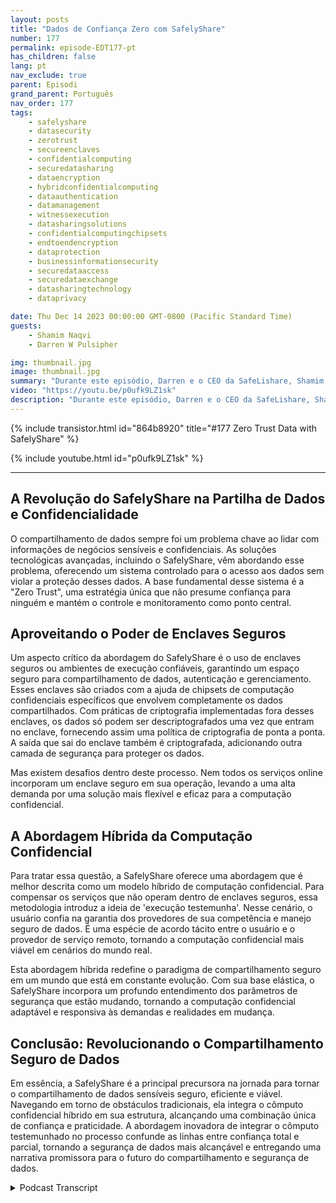 ```yaml
---
layout: posts
title: "Dados de Confiança Zero com SafelyShare"
number: 177
permalink: episode-EDT177-pt
has_children: false
lang: pt
nav_exclude: true
parent: Episodi
grand_parent: Português
nav_order: 177
tags:
    - safelyshare
    - datasecurity
    - zerotrust
    - secureenclaves
    - confidentialcomputing
    - securedatasharing
    - dataencryption
    - hybridconfidentialcomputing
    - dataauthentication
    - datamanagement
    - witnessexecution
    - datasharingsolutions
    - confidentialcomputingchipsets
    - endtoendencryption
    - dataprotection
    - businessinformationsecurity
    - securedataaccess
    - securedataexchange
    - datasharingtechnology
    - dataprivacy

date: Thu Dec 14 2023 00:00:00 GMT-0800 (Pacific Standard Time)
guests:
    - Shamim Naqvi
    - Darren W Pulsipher

img: thumbnail.jpg
image: thumbnail.jpg
summary: "Durante este episódio, Darren e o CEO da SafeLishare, Shamim Naqvi, discutem como a computação confidencial pode ser empregada para criar ambientes colaborativos de compartilhamento de dados gerenciados na nuvem."
video: "https://youtu.be/p0ufk9LZ1sk"
description: "Durante este episódio, Darren e o CEO da SafeLishare, Shamim Naqvi, discutem como a computação confidencial pode ser empregada para criar ambientes colaborativos de compartilhamento de dados gerenciados na nuvem."
---
```


<div>
{% include transistor.html id="864b8920" title="#177 Zero Trust Data with SafelyShare" %}

{% include youtube.html id="p0ufk9LZ1sk" %}
</div>

---

## A Revolução do SafelyShare na Partilha de Dados e Confidencialidade

O compartilhamento de dados sempre foi um problema chave ao lidar com informações de negócios sensíveis e confidenciais. As soluções tecnológicas avançadas, incluindo o SafelyShare, vêm abordando esse problema, oferecendo um sistema controlado para o acesso aos dados sem violar a proteção desses dados. A base fundamental desse sistema é a "Zero Trust", uma estratégia única que não presume confiança para ninguém e mantém o controle e monitoramento como ponto central.

## Aproveitando o Poder de Enclaves Seguros

Um aspecto crítico da abordagem do SafelyShare é o uso de enclaves seguros ou ambientes de execução confiáveis, garantindo um espaço seguro para compartilhamento de dados, autenticação e gerenciamento. Esses enclaves são criados com a ajuda de chipsets de computação confidenciais específicos que envolvem completamente os dados compartilhados. Com práticas de criptografia implementadas fora desses enclaves, os dados só podem ser descriptografados uma vez que entram no enclave, fornecendo assim uma política de criptografia de ponta a ponta. A saída que sai do enclave também é criptografada, adicionando outra camada de segurança para proteger os dados.

Mas existem desafios dentro deste processo. Nem todos os serviços online incorporam um enclave seguro em sua operação, levando a uma alta demanda por uma solução mais flexível e eficaz para a computação confidencial.

## A Abordagem Híbrida da Computação Confidencial

Para tratar essa questão, a SafelyShare oferece uma abordagem que é melhor descrita como um modelo híbrido de computação confidencial. Para compensar os serviços que não operam dentro de enclaves seguros, essa metodologia introduz a ideia de 'execução testemunha'. Nesse cenário, o usuário confia na garantia dos provedores de sua competência e manejo seguro de dados. É uma espécie de acordo tácito entre o usuário e o provedor de serviço remoto, tornando a computação confidencial mais viável em cenários do mundo real.

Esta abordagem híbrida redefine o paradigma de compartilhamento seguro em um mundo que está em constante evolução. Com sua base elástica, o SafelyShare incorpora um profundo entendimento dos parâmetros de segurança que estão mudando, tornando a computação confidencial adaptável e responsiva às demandas e realidades em mudança.

## Conclusão: Revolucionando o Compartilhamento Seguro de Dados

Em essência, a SafelyShare é a principal precursora na jornada para tornar o compartilhamento de dados sensíveis seguro, eficiente e viável. Navegando em torno de obstáculos tradicionais, ela integra o cômputo confidencial híbrido em sua estrutura, alcançando uma combinação única de confiança e praticidade. A abordagem inovadora de integrar o cômputo testemunhado no processo confunde as linhas entre confiança total e parcial, tornando a segurança de dados mais alcançável e entregando uma narrativa promissora para o futuro do compartilhamento e segurança de dados.



<details>
<summary> Podcast Transcript </summary>

<p></p>

</details>
